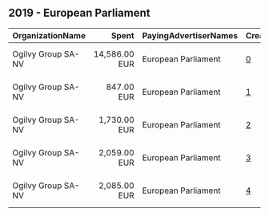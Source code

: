## 2019 - European Parliament 
|OrganizationName|Spent|PayingAdvertiserNames|CreativeUrls|Impressions|Genders|AgeBrackets|CountryCodes|BillingAddresses|CandidateBallotInformation|
|:---|---:|:---|:---|---:|:---|:---|:---|:---|:---|
|Ogilvy Group SA-NV|14,586.00 EUR|European Parliament|[0](https://www.snap.com/political-ads/asset/365e52e6ca0ae6494856a742a8eee17387f6e446cc949ece3a50b5b956a38124?mediaType=mp4)|8,958,891||18-24|germany|"Square Victoria Regina 1 ,Brussels,1210,BE"||
|Ogilvy Group SA-NV|847.00 EUR|European Parliament|[1](https://www.snap.com/political-ads/asset/923f85139f43a6081cf01131e3f683c1f2c9c2b6c312a6dc71af587fb2748153?mediaType=mp4)|1,871,836||24-|poland|"Square Victoria Regina 1 ,Brussels,1210,BE"||
|Ogilvy Group SA-NV|1,730.00 EUR|European Parliament|[2](https://www.snap.com/political-ads/asset/bbab68f66e8654e52e60edc85195eaeb9a52b394f9c8112bd717086bb11f4c21?mediaType=mp4)|1,414,093||24-|sweden|"Square Victoria Regina 1 ,Brussels,1210,BE"||
|Ogilvy Group SA-NV|2,059.00 EUR|European Parliament|[3](https://www.snap.com/political-ads/asset/0ebb866b9c6f0e01f1a88d47f4d9e7d331f4df9c326d90f19c19b24ee80ab9f7?mediaType=mov)|595,152||25+|germany|"Square Victoria Regina 1 ,Brussels,1210,BE"||
|Ogilvy Group SA-NV|2,085.00 EUR|European Parliament|[4](https://www.snap.com/political-ads/asset/b484e4f33bf8b0b75121b40ecb0003ca9bbf92a5c0931e3f7bbb693d304c735e?mediaType=mov)|1,391,685||17-24|germany|"Square Victoria Regina 1 ,Brussels,1210,BE"||
